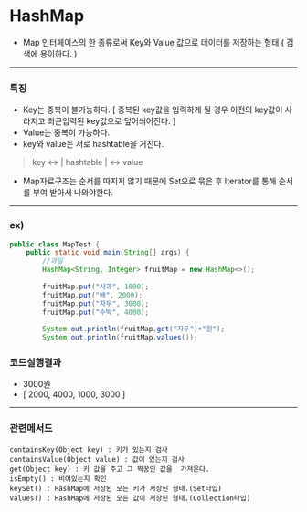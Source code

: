 # HashMap
- Map 인터페이스의 한 종류로써 Key와 Value 값으로 데이터를 저장하는 형태 ( 검색에 용이하다. )

---

### 특징
- Key는 중복이 불가능하다.
[ 중복된 key값을 입력하게 될 경우 이전의 key값이 사라지고 최근입력된 key값으로 덮어씌어진다. ]
- Value는 중복이 가능하다.
- key와 value는 서로 hashtable을 거친다.
> key <-> | hashtable | <-> value
- Map자료구조는 순서를 따지지 않기 때문에 Set으로 묶은 후 Iterator를 통해 순서를 부여 받아서 나와야한다.

---

### ex)
```java
public class MapTest {
    public static void main(String[] args) {
        //과일
        HashMap<String, Integer> fruitMap = new HashMap<>();
 
        fruitMap.put("사과", 1000);
        fruitMap.put("배", 2000);
        fruitMap.put("자두", 3000);
        fruitMap.put("수박", 4000);
        
        System.out.println(fruitMap.get("자두")+"원");
        System.out.println(fruitMap.values()); 
 ```

 ### 코드실행결과
 - 3000원
 - [ 2000, 4000, 1000, 3000 ]

---

### 관련메서드
```
containsKey(Object key) : 키가 있는지 검사
containsValue(Object value) : 값이 있는지 검사
get(Object key) : 키 값을 주고 그 짝꿍인 값을  가져온다.
isEmpty() : 비어있는지 확인
keySet() : HashMap에 저장된 모든 키가 저장된 형태.(Set타입)
values() : HashMap에 저장된 모든 값이 저장된 형태.(Collection타입)
```
